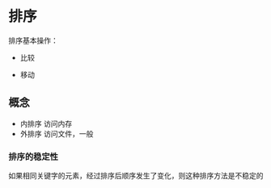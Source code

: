 # 排序
排序基本操作：

+ 比较

+ 移动

## 概念

+ 内排序
访问内存
+ 外排序
访问文件，一般

### 排序的稳定性

如果相同关键字的元素，经过排序后顺序发生了变化，则这种排序方法是不稳定的